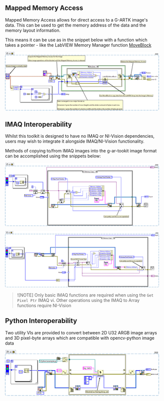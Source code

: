 ## Mapped Memory Access
Mapped Memory Access allows for direct access to a G-ARTK image's data. This can be used to get the memory address of the data and the memory layout information.

This means it can be use as in the snippet below with a function which takes a pointer - like the LabVIEW Memory Manager function [MoveBlock](https://www.ni.com/docs/en-US/bundle/labview-api-ref/page/properties-and-methods/lv-manager/moveblock.html)

![Mapped Memory Access](snippets/mapped-memory-access.png "Mapped Memory Access")

## IMAQ Interoperability
Whilst this toolkit is designed to have no IMAQ or NI-Vision dependencies, users may wish to integrate it alongside IMAQ/NI-Vision functionality.

Methods of copying to/from IMAQ images into the g-ar-tookit image format can be accomplished using the snippets below:

![Copy to IMAQ](snippets/copy-from-imaq.png "Copy from IMAQ")

![Copy to IMAQ](snippets/copy-to-imaq.png "Copy to IMAQ")

> ![NOTE]
> Only basic IMAQ functions are required when using the `Get Pixel Ptr` IMAQ vi. Other operations using the IMAQ to Array functions require NI-Vision

## Python Interoperability
Two utility VIs are provided to convert between 2D U32 ARGB image arrays and 3D pixel-byte arrays which are compatible with opencv-python image data

![Copy to IMAQ](snippets/python.png "Working with Python Node")